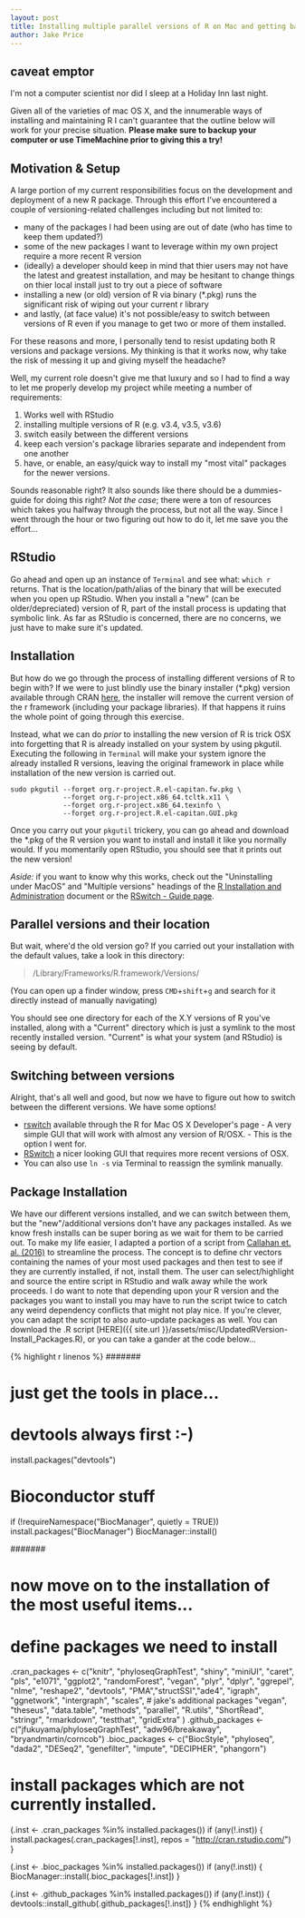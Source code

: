 ```yaml
---
layout: post   
title: Installing multiple parallel versions of R on Mac and getting back up and running quickly by simplifying package installation
author: Jake Price   
---
```


## caveat emptor    
I'm not a computer scientist nor did I sleep at a Holiday Inn last night.    

Given all of the varieties of mac OS X, and the innumerable ways of installing and maintaining R I can't guarantee that the outline below will work for your precise situation. **Please make sure to backup your computer or use TimeMachine prior to giving this a try!**    

## Motivation & Setup    
A large portion of my current responsibilities focus on the development and deployment of a new R package. Through this effort I've encountered a couple of versioning-related challenges including but not limited to:   
* many of the packages I had been using are out of date (who has time to keep them updated?)   
* some of the new packages I want to leverage within my own project require a more recent R version  
* (ideally) a developer should keep in mind that thier users may not have the latest and greatest installation, and may be hesitant to change things on thier local install just to try out a piece of software
* installing a new (or old) version of R via binary (*.pkg) runs the significant risk of wiping out your current r library
* and lastly, (at face value) it's not possible/easy to switch between versions of R even if you manage to get two or more of them installed. 

For these reasons and more, I personally tend to resist updating both R versions and package versions. My thinking is that it works now, why take the risk of messing it up and giving myself the headache? 

Well, my current role doesn't give me that luxury and so I had to find a way to let me properly develop my project while meeting a number of requirements:    
1) Works well with RStudio   
2) installing multiple versions of R (e.g. v3.4, v3.5, v3.6)   
3) switch easily between the different versions   
4) keep each version's package libraries separate and independent from one another   
5) have, or enable, an easy/quick way to install my "most vital" packages for the newer versions. 

Sounds reasonable right? It also sounds like there should be a dummies-guide for doing this right? *Not the case*; there were a ton of resources which takes you halfway through the process, but not all the way. Since I went through the hour or two figuring out how to do it, let me save you the effort... 

## RStudio    
Go ahead and open up an instance of `Terminal` and see what: `which r` returns. That is the location/path/alias of the binary that will be executed when you open up RStudio. When you install a "new" (can be older/depreciated) version of R, part of the install process is updating that symbolic link. As far as RStudio is concerned, there are no concerns, we just have to make sure it's updated. 

## Installation   
But how do we go through the process of installing different versions of R to begin with? If we were to just blindly use the binary installer (*.pkg) version available through CRAN [here](https://cran.r-project.org/bin/macosx/), the installer will remove the current version of the r framework (including your package libraries). If that happens it ruins the whole point of going through this exercise. 

Instead, what we can do *prior* to installing the new version of R is trick OSX into forgetting that R is already installed on your system by using pkgutil. Executing the following in `Terminal` will make your system ignore the already installed R versions, leaving the original framework in place while installation of the new version is carried out.   

```
sudo pkgutil --forget org.r-project.R.el-capitan.fw.pkg \
             --forget org.r-project.x86_64.tcltk.x11 \
             --forget org.r-project.x86_64.texinfo \
             --forget org.r-project.R.el-capitan.GUI.pkg
```

Once you carry out your `pkgutil` trickery, you can go ahead and download the *.pkg of the R version you want to install and install it like you normally would. If you momentarily open RStudio, you should see that it prints out the new version!  

*Aside:* if you want to know why this works, check out the "Uninstalling under MacOS" and "Multiple versions" headings of the [R Installation and Administration](https://cran.rstudio.org/doc/manuals/R-admin.html#Uninstalling-under-macOS) document or the [RSwitch - Guide page](https://web.archive.org/web/20190919163832/https://rud.is/rswitch/guide/).     

## Parallel versions and their location   
But wait, where'd the old version go? If you carried out your installation with the default values, take a look in this directory:    

>/Library/Frameworks/R.framework/Versions/

(You can open up a finder window, press `CMD`+`shift`+`g` and search for it directly instead of manually navigating)

You should see one directory for each of the X.Y versions of R you've installed, along with a "Current" directory which is just a symlink to the most recently installed version. "Current" is what your system (and RStudio) is seeing by default. 

## Switching between versions   
Alright, that's all well and good, but now we have to figure out how to switch between the different versions. We have some options!   
* [rswitch](https://mac.r-project.org/) available through the R for Mac OS X Developer's page - A very simple GUI that will work with almost any version of R/OSX. - This is the option I went for.   
* [RSwitch](https://rud.is/rswitch/guide/index.html) a nicer looking GUI that requires more recent versions of OSX.    
* You can also use `ln -s` via Terminal to reassign the symlink manually.    

## Package Installation    
We have our different versions installed, and we can switch between them, but the "new"/additional versions don't have any packages installed. As we know fresh installs can be super boring as we wait for them to be carried out. To make my life easier, I adapted a portion of a script from [Callahan et. al. (2016)](https://f1000research.com/articles/5-1492/v2) to streamline the process. The concept is to define chr vectors containing the names of your most used packages and then test to see if they are currently installed, if not, install them. The user can select/highlight and source the entire script in RStudio and walk away while the work proceeds. I do want to note that depending upon your R version and the packages you want to install you may have to run the script twice to catch any weird dependency conflicts that might not play nice. If you're clever, you can adapt the script to also auto-update packages as well. You can download the .R script [HERE]({{ site.url }}/assets/misc/UpdatedRVersion-Install_Packages.R), or you can take a gander at the code below...    

{% highlight r linenos %}
#######
# just get the tools in place...
###
# devtools always first :-) 
install.packages("devtools")
# Bioconductor stuff
if (!requireNamespace("BiocManager", quietly = TRUE))
    install.packages("BiocManager")
BiocManager::install()

#######
# now move on to the installation of the most useful items...
###
# define packages we need to install
.cran_packages  <-  c("knitr", "phyloseqGraphTest", "shiny",
                    "miniUI", "caret", "pls", "e1071", "ggplot2", "randomForest",
                    "vegan", "plyr", "dplyr", "ggrepel", "nlme",
                    "reshape2", "devtools", "PMA","structSSI","ade4",
                    "igraph", "ggnetwork", "intergraph", "scales", 
                    # jake's additional packages
                    "vegan", "theseus", "data.table", "methods", "parallel", "R.utils", "ShortRead", "stringr", "rmarkdown", "testthat", "gridExtra"
                    )
.github_packages <- c("jfukuyama/phyloseqGraphTest", "adw96/breakaway", "bryandmartin/corncob")
.bioc_packages <- c("BiocStyle", "phyloseq", "dada2", "DESeq2", "genefilter", "impute", "DECIPHER", "phangorn")

###
# install packages which are not currently installed. 
(.inst <- .cran_packages %in% installed.packages())
if (any(!.inst)) {
  install.packages(.cran_packages[!.inst], repos = "http://cran.rstudio.com/")
}

(.inst <- .bioc_packages %in% installed.packages())
if (any(!.inst)) {
  BiocManager::install(.bioc_packages[!.inst])
}

(.inst <- .github_packages %in% installed.packages())
if (any(!.inst)) {
  devtools::install_github(.github_packages[!.inst])
}
{% endhighlight %}  

